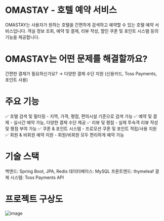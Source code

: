 # OMASTAY - 호텔 예약 서비스

OMASTAY는 사용자가 원하는 호텔을 간편하게 검색하고 예약할 수 있는 호텔 예약 서비스입니다.
객실 정보 조회, 예약 및 결제, 리뷰 작성, 할인 쿠폰 및 포인트 시스템 등의 기능을 제공합니다.

# OMASTAY는 어떤 문제를 해결할까요?

간편한 결제가 필요하신가요? → 다양한 결제 수단 지원 (신용카드, Toss Payments, 포인트 사용)


# 주요 기능

✅ 호텔 검색 및 필터링 - 지역, 가격, 평점, 편의시설 기준으로 검색 가능
✅ 예약 및 결제 - 실시간 예약 가능, 다양한 결제 수단 제공
✅ 리뷰 및 평점 - 실제 투숙객 리뷰 작성 및 평점 부여 가능
✅ 쿠폰 & 포인트 시스템 - 프로모션 쿠폰 및 포인트 적립/사용 지원
✅ 회원 & 비회원 예약 지원 - 회원/비회원 모두 편리하게 예약 가능

# 기술 스택

백엔드: Spring Boot, JPA, Redis
데이터베이스: MySQL
프론트엔드: thymeleaf
결제 시스템: Toss Payments API


# 프로젝트 구상도
![image](https://github.com/user-attachments/assets/f0970d3b-b841-40b3-a77a-519a7d3d163c)
